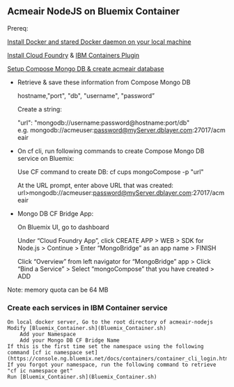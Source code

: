 ## Acmeair NodeJS on Bluemix Container

Prereq:

[Install Docker and stared Docker daemon on your local machine](https://docs.docker.com/installation/)

[Install Cloud Foundry](http://docs.cloudfoundry.org/cf-cli/) & [IBM Containers Plugin](https://console.ng.bluemix.net/docs/containers/container_cli_cfic.html)

[Setup Compose Mongo DB & create acmeair database](https://www.compose.io/mongodb/)

* Retrieve & save these information from Compose Mongo DB

	hostname,"port", "db", "username", "password”

	Create a string:
	
	"url": "mongodb://username:password@hostname:port/db"
	e.g. mongodb://acmeuser:password@myServer.dblayer.com:27017/acmeair

* On cf cli, run following commands to create Compose Mongo DB service on Bluemix:

	Use CF command to create DB:
	cf cups mongoCompose -p "url"
	
	At the URL prompt, enter above URL that was created:
	url>mongodb://acmeuser:password@myServer.dblayer.com:27017/acmeair

* Mongo DB CF Bridge App:

	On Bluemix UI, go to dashboard
	
	Under “Cloud Foundry App”, click CREATE APP > WEB > SDK for Node.js > Continue > Enter “MongoBridge” as an app name > FINISH
	
	Click “Overview” from left navigator for “MongoBridge” app > Click “Bind a Service” > Select “mongoCompose” that you have created > ADD
	
Note: memory quota can be 64 MB


### Create each services in IBM Container service

	On local docker server, Go to the root directory of acmeair-nodejs
	Modify [Bluemix_Container.sh](Bluemix_Container.sh)
		Add your Namespace
		Add your Mongo DB CF Bridge Name
	If this is the first time set the namespace using the following command [cf ic namespace set](https://console.ng.bluemix.net/docs/containers/container_cli_login.html)
	If you forgot your namespace, run the following command to retrieve "cf ic namespace get"
	Run [Bluemix_Container.sh](Bluemix_Container.sh)
	